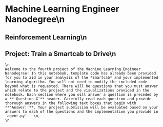 # Machine Learning Engineer Nanodegree\n
## Reinforcement Learning\n
## Project: Train a Smartcab to Drive\n
    \n
    Welcome to the fourth project of the Machine Learning Engineer Nanodegree! In this notebook, template code has already been provided for you to aid in your analysis of the *Smartcab* and your implemented learning algorithm. You will not need to modify the included code beyond what is requested. There will be questions that you must answer which relate to the project and the visualizations provided in the notebook. Each section where you will answer a question is preceded by a **'Question X'** header. Carefully read each question and provide thorough answers in the following text boxes that begin with **'Answer:'**. Your project submission will be evaluated based on your answers to each of the questions and the implementation you provide in `agent.py`.  \n,
    \n
